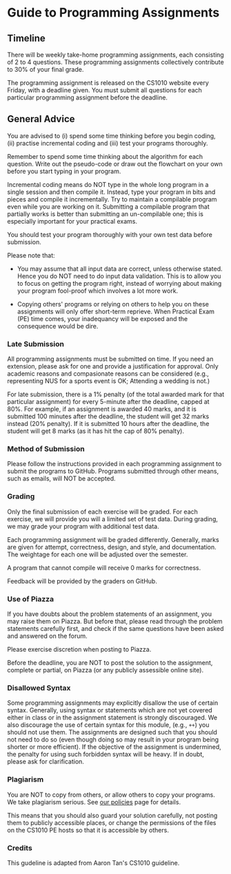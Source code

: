 # Guide to Programming Assignments

## Timeline

There will be weekly take-home programming assignments, each consisting of 2 to 4 questions. 
These programming assignments collectively contribute to 30% of your final grade.

The programming assignment is released on the CS1010 website every Friday, with a deadline given.  You must submit all questions for each particular programming assignment before the deadline.

## General Advice
You are advised to (i) spend some time thinking before you begin coding, (ii) practise incremental coding and (iii) test your programs thoroughly.

Remember to spend some time thinking about the algorithm for each question.  Write out the pseudo-code or draw out the flowchart on your own before you start typing in your program. 

Incremental coding means do NOT type in the whole long program in a single session and then compile it. Instead, type your program in bits and pieces and compile it incrementally. Try to maintain a compilable program even while you are working on it. Submitting a compilable program that partially works is better than submitting an un-compilable one; this is especially important for your practical exams. 

You should test your program thoroughly with your own test data before submission.  

Please note that:

- You may assume that all input data are correct, unless otherwise stated. Hence you do NOT need to do input data validation. This is to allow you to focus on getting the program right, instead of worrying about making your program fool-proof which involves a lot more work. 

- Copying others' programs or relying on others to help you on these assignments will only offer short-term reprieve. When Practical Exam (PE) time comes, your inadequancy will be exposed and the consequence would be dire.

### Late Submission
All programming assignments must be submitted on time.  If you need an extension, please ask for one and provide a justification for approval.  Only academic reasons and compasionate reasons can be considered (e.g., representing NUS for a sports event is OK; Attending a wedding is not.)

For late submission, there is a 1% penalty (of the total awarded mark for that particular assignment) for every 5-minute after the deadline, capped at 80%.  For example, if an assignment is awarded 40 marks, and it is submitted 100 minutes after the deadline, the student will get 32 marks instead (20% penalty).  If it is submitted 10 hours after the deadline, the student will get 8 marks (as it has hit the cap of 80% penalty).

### Method of Submission
Please follow the instructions provided in each programming assignment to submit the programs to GitHub.  Programs submitted through other means, such as emails, will NOT be accepted.

### Grading
Only the final submission of each exercise will be graded.  For each exercise, we will provide you will a limited set of test data.  During grading, we may grade your program with additional test data.

Each programming assignment will be graded differently.  Generally, marks are given for attempt, correctness, design, and style, and documentation.  The weightage for each one will be adjusted over the semester.  

A program that cannot compile will receive 0 marks for correctness.

Feedback will be provided by the graders on GitHub.

### Use of Piazza
If you have doubts about the problem statements of an assignment, you may raise them on Piazza.  But before that, please read through the problem statements carefully first, and check if the same questions have been asked and answered on the forum.

Please exercise discretion when posting to Piazza.  

Before the deadline, you are NOT to post the solution to the assignment, complete or partial, on Piazza (or any publicly assessible online site).

### Disallowed Syntax
Some programming assignments may explicitly disallow the use of certain syntax. Generally, using syntax or statements which are not yet covered either in class or in the assignment statement is strongly discouraged.  We also discourage the use of certain syntax for this module, (e.g., `++`) you should not use them.  The assignments are designed such that you should not need to do so (even though doing so may result in your program being shorter or more efficient). If the objective of the assignment is undermined, the penalty for using such forbidden syntax will be heavy. If in doubt, please ask for clarification.

### Plagiarism
You are NOT to copy from others, or allow others to copy your programs.  We take plagiarism serious.  See [our policies](policies.md) page for details.

This means that you should also guard your solution carefully, not posting them to publicly accessible places, or change the permissions of the files on the CS1010 PE hosts so that it is accessible by others.

### Credits
This gudeline is adapted from Aaron Tan's CS1010 guideline.
